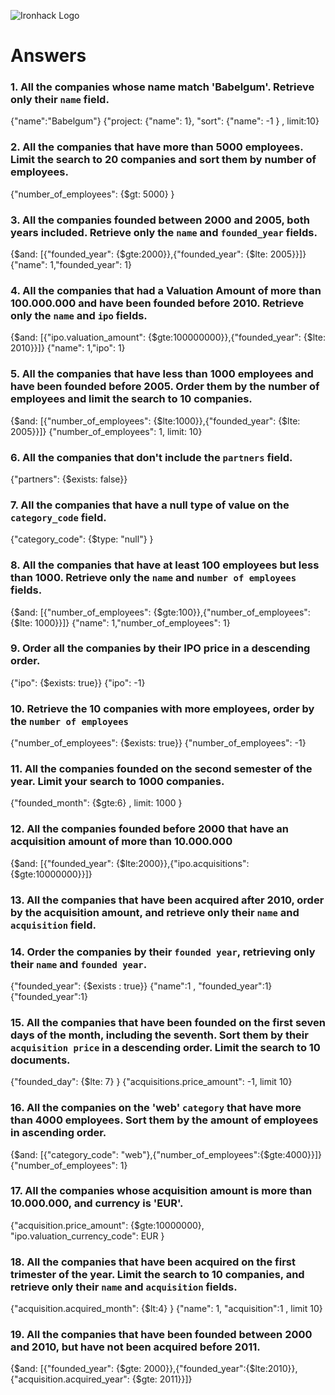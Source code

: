 ![Ironhack Logo](https://i.imgur.com/1QgrNNw.png)

# Answers

### 1. All the companies whose name match 'Babelgum'. Retrieve only their `name` field.
{"name":"Babelgum"}
{"project: {"name": 1}, "sort": {"name": -1 } , limit:10}

### 2. All the companies that have more than 5000 employees. Limit the search to 20 companies and sort them by **number of employees**.

{"number_of_employees": {$gt: 5000} }

### 3. All the companies founded between 2000 and 2005, both years included. Retrieve only the `name` and `founded_year` fields.

{$and: [{"founded_year": {$gte:2000}},{"founded_year": {$lte: 2005}}]}
{"name": 1,"founded_year": 1}

### 4. All the companies that had a Valuation Amount of more than 100.000.000 and have been founded before 2010. Retrieve only the `name` and `ipo` fields.
{$and: [{"ipo.valuation_amount": {$gte:100000000}},{"founded_year": {$lte: 2010}}]}
{"name": 1,"ipo": 1}
<!-- Your Code Goes Here -->


### 5. All the companies that have less than 1000 employees and have been founded before 2005. Order them by the number of employees and limit the search to 10 companies.
{$and: [{"number_of_employees": {$lte:1000}},{"founded_year": {$lte: 2005}}]}
{"number_of_employees": 1, limit: 10}


<!-- Your Code Goes Here -->

### 6. All the companies that don't include the `partners` field.
{"partners": {$exists: false}}

<!-- Your Code Goes Here -->

### 7. All the companies that have a null type of value on the `category_code` field.
{"category_code": {$type: "null"} }

<!-- Your Code Goes Here -->

### 8. All the companies that have at least 100 employees but less than 1000. Retrieve only the `name` and `number of employees` fields.
{$and: [{"number_of_employees": {$gte:100}},{"number_of_employees": {$lte: 1000}}]}
{"name": 1,"number_of_employees": 1}

<!-- Your Code Goes Here -->

### 9. Order all the companies by their IPO price in a descending order.
{"ipo": {$exists: true}}
{"ipo": -1}

<!-- Your Code Goes Here -->

### 10. Retrieve the 10 companies with more employees, order by the `number of employees`
  {"number_of_employees": {$exists: true}}
  {"number_of_employees": -1}
<!-- Your Code Goes Here -->

### 11. All the companies founded on the second semester of the year. Limit your search to 1000 companies.
{"founded_month": {$gte:6} , limit: 1000 }
<!-- Your Code Goes Here -->

### 12. All the companies founded before 2000 that have an acquisition amount of more than 10.000.000
{$and: [{"founded_year": {$lte:2000}},{"ipo.acquisitions":{$gte:10000000}}]}
<!-- Your Code Goes Here -->

### 13. All the companies that have been acquired after 2010, order by the acquisition amount, and retrieve only their `name` and `acquisition` field.

<!-- Your Code Goes Here -->

### 14. Order the companies by their `founded year`, retrieving only their `name` and `founded year`.
{"founded_year": {$exists : true}}
{"name":1 , "founded_year":1}
{"founded_year":1}
<!-- Your Code Goes Here -->

### 15. All the companies that have been founded on the first seven days of the month, including the seventh. Sort them by their `acquisition price` in a descending order. Limit the search to 10 documents.
{"founded_day": {$lte: 7} }
{"acquisitions.price_amount": -1, limit 10} 
<!-- Your Code Goes Here -->

### 16. All the companies on the 'web' `category` that have more than 4000 employees. Sort them by the amount of employees in ascending order.
{$and: [{"category_code": "web"},{"number_of_employees":{$gte:4000}}]}
{"number_of_employees": 1}
<!-- Your Code Goes Here -->

### 17. All the companies whose acquisition amount is more than 10.000.000, and currency is 'EUR'.
{"acquisition.price_amount": {$gte:10000000}, "ipo.valuation_currency_code": EUR }
<!-- Your Code Goes Here -->

### 18. All the companies that have been acquired on the first trimester of the year. Limit the search to 10 companies, and retrieve only their `name` and `acquisition` fields.
{"acquisition.acquired_month": {$lt:4} }
{"name": 1, "acquisition":1 , limit 10}

<!-- Your Code Goes Here -->

### 19. All the companies that have been founded between 2000 and 2010, but have not been acquired before 2011.
{$and: [{"founded_year": {$gte: 2000}},{"founded_year":{$lte:2010}}, {"acquisition.acquired_year": {$gte: 2011}}]}
<!-- Your Code Goes Here -->
